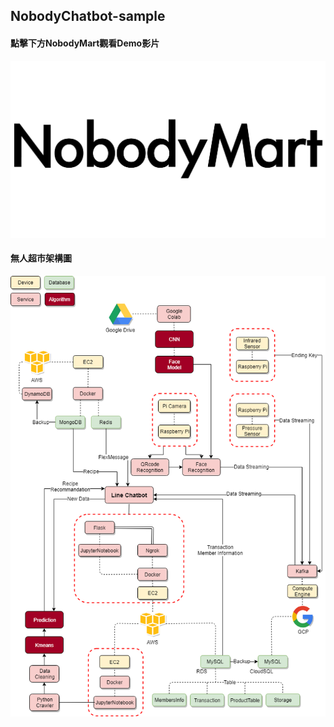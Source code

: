 ## NobodyChatbot-sample
#### 點擊下方NobodyMart觀看Demo影片
[![NobodyMart](https://github.com/uuboyscy/NobodyChatbot-sample/blob/master/material/food/logo.png)](https://www.youtube.com/embed/13fP55S7eD4 "NobodyMart")
#### 無人超市架構圖
![structure](https://github.com/uuboyscy/NobodyChatbot-sample/blob/master/structure.png)
